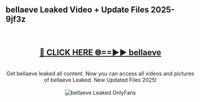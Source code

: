 <h2>bellaeve Leaked Video + Update Files 2025- 9jf3z</h2>
<br>
<div align="center">
<h2><a href="https://libra.edu.pl?bellaeve" rel="nofollow">🔴 CLICK HERE 🌐==►► bellaeve</a></h2>
<br>
Get bellaeve leaked all content. Now you can access all videos and pictures of bellaeve Leaked. New Updated Files 2025!
<br>
<br>
<a href="https://libra.edu.pl?bellaeve" rel="nofollow" data-target="animated-image.originalLink"><img src="https://i.ibb.co.com/WyWwxjT/player-gif2.gif" alt="bellaeve Leaked OnlyFans" style="max-width: 100%; display: inline-block;" data-target="animated-image.originalImage"></a>
</div>
<br>